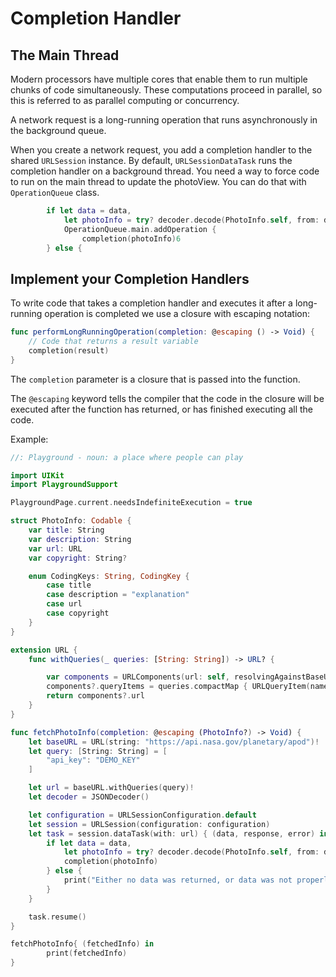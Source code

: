 # Completion Handler

## The Main Thread

Modern processors have multiple cores that enable them to run multiple chunks of code simultaneously. These computations proceed in parallel, so this is referred to as parallel computing or concurrency.

A network request is a long-running operation that runs asynchronously in the background queue.

When you create a network request, you add a completion handler to the shared `URLSession` instance. By default, `URLSessionDataTask`  runs the completion handler on a background thread. You need a way to force code to run on the main thread to update the photoView. You can do that with `OperationQueue` class.

```Swift
        if let data = data,
            let photoInfo = try? decoder.decode(PhotoInfo.self, from: data){
            OperationQueue.main.addOperation {
                completion(photoInfo)6
        } else {
```

## Implement your Completion Handlers

To write code that takes a completion handler and executes it after a long-running operation is completed we use a closure with escaping notation:

```Swift
func performLongRunningOperation(completion: @escaping () -> Void) {
    // Code that returns a result variable
    completion(result)
}
```

The `completion` parameter is a closure that is passed into the function.

The `@escaping` keyword tells the compiler that the code in the closure will be executed after the function has returned, or has finished executing all the code.

Example:

```Swift
//: Playground - noun: a place where people can play

import UIKit
import PlaygroundSupport

PlaygroundPage.current.needsIndefiniteExecution = true

struct PhotoInfo: Codable {
    var title: String
    var description: String
    var url: URL
    var copyright: String?

    enum CodingKeys: String, CodingKey {
        case title
        case description = "explanation"
        case url
        case copyright
    }
}

extension URL {
    func withQueries(_ queries: [String: String]) -> URL? {

        var components = URLComponents(url: self, resolvingAgainstBaseURL: true)
        components?.queryItems = queries.compactMap { URLQueryItem(name: $0.0, value: $0.1)}
        return components?.url
    }
}

func fetchPhotoInfo(completion: @escaping (PhotoInfo?) -> Void) {
    let baseURL = URL(string: "https://api.nasa.gov/planetary/apod")!
    let query: [String: String] = [
        "api_key": "DEMO_KEY"
    ]

    let url = baseURL.withQueries(query)!
    let decoder = JSONDecoder()

    let configuration = URLSessionConfiguration.default
    let session = URLSession(configuration: configuration)
    let task = session.dataTask(with: url) { (data, response, error) in
        if let data = data,
            let photoInfo = try? decoder.decode(PhotoInfo.self, from: data) {
            completion(photoInfo)
        } else {
            print("Either no data was returned, or data was not properly decoded.")
        }
    }

    task.resume()
}

fetchPhotoInfo{ (fetchedInfo) in
        print(fetchedInfo)
}
```